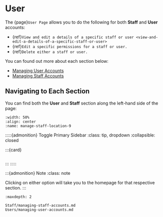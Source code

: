 
# User

The {page}`User Page` allows you to do the following for both **Staff** and **User** accounts:

- {ref}`View and edit a details of a specific staff or user <view-and-edit-a-details-of-a-specific-staff-or-user>`
- {ref}`Edit a specific permissions for a staff or user.`
- {ref}`Delete either a staff or user.`

You can found out more about each section below:

- [Managing User Accounts](Users/managing-user-accounts.md)
- [Managing Staff Accounts](Staff/managing-staff-accounts.md)



## Navigating to Each Section


You can find both the **User** and **Staff** section along the left-hand side of the page:


```{lazyfigure} ../_static/solo_app/User/Staff/manage-staff-location.webp
:width: 50%
:align: center
:name: manage-staff-location-9
```



:::::{admonition} Toggle Primary Sidebar
:class: tip, dropdown
:collapsible: closed

:::{card}


```{include} ../QuickTips/TogglePrimarySidebar.md
```


:::
:::::




:::{admonition} Note
:class: note

Clicking on either option will take you to the homepage for that respective section.
:::


```{toctree} Table of Contents
:maxdepth: 2

Staff/managing-staff-accounts.md
Users/managing-user-accounts.md
```

